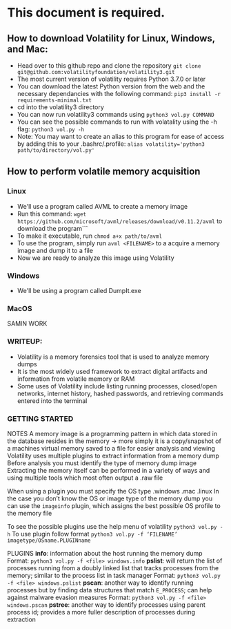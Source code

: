 # This document is required.

## How to download Volatility for Linux, Windows, and Mac:
- Head over to this github repo and clone the repository
```git clone git@github.com:volatilityfoundation/volatility3.git```
- The most current version of volatility requires Python 3.7.0 or later
- You can download the latest Python version from the web and the necessary dependancies with the following command: 
```pip3 install -r requirements-minimal.txt```
- cd into the volatility3 directory
- You can now run volatility3 commands using ```python3 vol.py COMMAND```
- You can see the possible commands to run with volatality using the -h flag: ```python3 vol.py -h```
- Note: You may want to create an alias to this program for ease of access by adding this to your .bashrc/.profile: 
```alias volatility='python3 path/to/directory/vol.py'```

## How to perform volatile memory acquisition

### Linux
- We'll use a program called AVML to create a memory image
- Run this command: ```wget https://github.com/microsoft/avml/releases/download/v0.11.2/avml``` to download the program```
- To make it executable, run ```chmod a+x path/to/avml```
- To use the program, simply run ```avml <FILENAME>``` to a acquire a memory image and dump it to a file
- Now we are ready to analyze this image using Volatility

### Windows
- We'll be using a program called DumpIt.exe

### MacOS




SAMIN WORK

### WRITEUP:
- Volatility is a memory forensics tool that is used to analyze memory dumps
- It is the most widely used framework to extract digital artifacts and information from volatile memory or RAM
- Some uses of Volatility include listing running processes, closed/open networks, internet history, hashed passwords, and retrieving commands entered into the terminal

### GETTING STARTED


NOTES
A memory image is a programming pattern in which data stored in the database resides in the memory → more simply it is a copy/snapshot of a machines virtual memory saved to a file for easier analysis and viewing
Volatility uses multiple plugins to extract information from a memory dump
Before analysis you must identify the type of memory dump image
Extracting the memory itself can be performed in a variety of ways and using multiple tools which most often output a .raw file

When using a plugin you must specify the OS type
.windows
.mac
.linux
In the case you don’t know the OS or image type of the memory dump you can use the ```imageinfo``` plugin, which assigns the best possible OS profile to the memory file

To see the possible plugins use the help menu of volatility ```python3 vol.py -h```
To use plugin follow format ```python3 vol.py -f ‘FILENAME’ imagetype/OSname.PLUGINname```

PLUGINS
**info**: information about the host running the memory dump
Format: ```python3 vol.py -f <file> windows.info```
**pslist**: will return the list of processes running from a doubly linked list that tracks processes from the memory; similar to the process list in task manager
Format: ```python3 vol.py -f <file> windows.pslist```
**pscan**: another way to identify running processes but by finding data structures that match ```E_PROCESS```; can help against malware evasion measures
Format: ```python3 vol.py -f <file> windows.pscan```
**pstree**: another way to identify processes using parent process id; provides a more fuller description of processes during extraction

